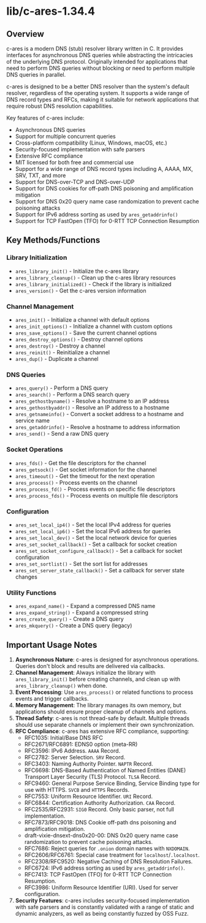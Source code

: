 # lib/c-ares-1.34.4

## Overview

c-ares is a modern DNS (stub) resolver library written in C. It provides interfaces for asynchronous DNS queries while abstracting the intricacies of the underlying DNS protocol. Originally intended for applications that need to perform DNS queries without blocking or need to perform multiple DNS queries in parallel.

c-ares is designed to be a better DNS resolver than the system's default resolver, regardless of the operating system. It supports a wide range of DNS record types and RFCs, making it suitable for network applications that require robust DNS resolution capabilities.

Key features of c-ares include:
- Asynchronous DNS queries
- Support for multiple concurrent queries
- Cross-platform compatibility (Linux, Windows, macOS, etc.)
- Security-focused implementation with safe parsers
- Extensive RFC compliance
- MIT licensed for both free and commercial use
- Support for a wide range of DNS record types including A, AAAA, MX, SRV, TXT, and more
- Support for DNS-over-TCP and DNS-over-UDP
- Support for DNS cookies for off-path DNS poisoning and amplification mitigation
- Support for DNS 0x20 query name case randomization to prevent cache poisoning attacks
- Support for IPv6 address sorting as used by `ares_getaddrinfo()`
- Support for TCP FastOpen (TFO) for 0-RTT TCP Connection Resumption

## Key Methods/Functions

### Library Initialization
- `ares_library_init()` - Initialize the c-ares library
- `ares_library_cleanup()` - Clean up the c-ares library resources
- `ares_library_initialized()` - Check if the library is initialized
- `ares_version()` - Get the c-ares version information

### Channel Management
- `ares_init()` - Initialize a channel with default options
- `ares_init_options()` - Initialize a channel with custom options
- `ares_save_options()` - Save the current channel options
- `ares_destroy_options()` - Destroy channel options
- `ares_destroy()` - Destroy a channel
- `ares_reinit()` - Reinitialize a channel
- `ares_dup()` - Duplicate a channel

### DNS Queries
- `ares_query()` - Perform a DNS query
- `ares_search()` - Perform a DNS search query
- `ares_gethostbyname()` - Resolve a hostname to an IP address
- `ares_gethostbyaddr()` - Resolve an IP address to a hostname
- `ares_getnameinfo()` - Convert a socket address to a hostname and service name
- `ares_getaddrinfo()` - Resolve a hostname to address information
- `ares_send()` - Send a raw DNS query

### Socket Operations
- `ares_fds()` - Get the file descriptors for the channel
- `ares_getsock()` - Get socket information for the channel
- `ares_timeout()` - Get the timeout for the next operation
- `ares_process()` - Process events on the channel
- `ares_process_fd()` - Process events on specific file descriptors
- `ares_process_fds()` - Process events on multiple file descriptors

### Configuration
- `ares_set_local_ip4()` - Set the local IPv4 address for queries
- `ares_set_local_ip6()` - Set the local IPv6 address for queries
- `ares_set_local_dev()` - Set the local network device for queries
- `ares_set_socket_callback()` - Set a callback for socket creation
- `ares_set_socket_configure_callback()` - Set a callback for socket configuration
- `ares_set_sortlist()` - Set the sort list for addresses
- `ares_set_server_state_callback()` - Set a callback for server state changes

### Utility Functions
- `ares_expand_name()` - Expand a compressed DNS name
- `ares_expand_string()` - Expand a compressed string
- `ares_create_query()` - Create a DNS query
- `ares_mkquery()` - Create a DNS query (legacy)

## Important Usage Notes

1. **Asynchronous Nature**: c-ares is designed for asynchronous operations. Queries don't block and results are delivered via callbacks.
2. **Channel Management**: Always initialize the library with `ares_library_init()` before creating channels, and clean up with `ares_library_cleanup()` when done.
3. **Event Processing**: Use `ares_process()` or related functions to process events and trigger callbacks.
4. **Memory Management**: The library manages its own memory, but applications should ensure proper cleanup of channels and options.
5. **Thread Safety**: c-ares is not thread-safe by default. Multiple threads should use separate channels or implement their own synchronization.
6. **RFC Compliance**: c-ares has extensive RFC compliance, supporting:
   - RFC1035: Initial/Base DNS RFC
   - RFC2671/RFC6891: EDNS0 option (meta-RR)
   - RFC3596: IPv6 Address. `AAAA` Record.
   - RFC2782: Server Selection. `SRV` Record.
   - RFC3403: Naming Authority Pointer. `NAPTR` Record.
   - RFC6698: DNS-Based Authentication of Named Entities (DANE) Transport Layer Security (TLS) Protocol. `TLSA` Record.
   - RFC9460: General Purpose Service Binding, Service Binding type for use with HTTPS. `SVCB` and `HTTPS` Records.
   - RFC7553: Uniform Resource Identifier. `URI` Record.
   - RFC6844: Certification Authority Authorization. `CAA` Record.
   - RFC2535/RFC2931: `SIG0` Record. Only basic parser, not full implementation.
   - RFC7873/RFC9018: DNS Cookie off-path dns poisoning and amplification mitigation.
   - draft-vixie-dnsext-dns0x20-00: DNS 0x20 query name case randomization to prevent cache poisoning attacks.
   - RFC7686: Reject queries for `.onion` domain names with `NXDOMAIN`.
   - RFC2606/RFC6761: Special case treatment for `localhost`/`.localhost`.
   - RFC2308/RFC9520: Negative Caching of DNS Resolution Failures.
   - RFC6724: IPv6 address sorting as used by `ares_getaddrinfo()`.
   - RFC7413: TCP FastOpen (TFO) for 0-RTT TCP Connection Resumption.
   - RFC3986: Uniform Resource Identifier (URI). Used for server configuration.
7. **Security Features**: c-ares includes security-focused implementation with safe parsers and is constantly validated with a range of static and dynamic analyzers, as well as being constantly fuzzed by OSS Fuzz.